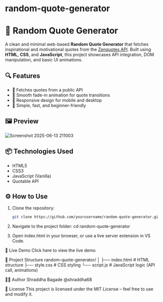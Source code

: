 # random-quote-generator
# 🌟 Random Quote Generator

A clean and minimal web-based **Random Quote Generator** that fetches inspirational and motivational quotes from the [Zenquotes API]([https://github.com/lukePeavey/quotable](https://zenquotes.io/api/random)). Built using **HTML**, **CSS**, and **JavaScript**, this project showcases API integration, DOM manipulation, and basic UI animations.

## 🔍 Features

- 📜 Fetches quotes from a public API
- 🎨 Smooth fade-in animation for quote transitions
- 📱 Responsive design for mobile and desktop
- 🚀 Simple, fast, and beginner-friendly

## 🖼️ Preview

![Screenshot 2025-06-13 211003](https://github.com/user-attachments/assets/4038f21d-bb5c-4b67-a073-b33f6df178bf)

## 📦 Technologies Used

- HTML5
- CSS3
- JavaScript (Vanilla)
- Quotable API

## ⚙️ How to Use

1. Clone the repository:
   ```bash
   git clone https://github.com/yourusername/random-quote-generator.git

2. Navigate to the project folder:
cd random-quote-generator

3. Open index.html in your browser, or use a live server extension in VS Code.

🔗 Live Demo
Click here to view the live demo

📁 Project Structure
random-quote-generator/
│
├── index.html        # HTML structure
├── style.css         # CSS styling
└── script.js         # JavaScript logic (API call, animations)

🙋‍♂️ Author
Shraddha Bagade
@shraddha68

📄 License
This project is licensed under the MIT License – feel free to use and modify it.
